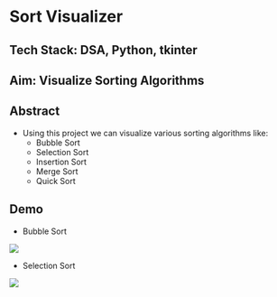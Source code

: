 # Sort Visualizer
## Tech Stack: DSA, Python, tkinter

## Aim: Visualize Sorting Algorithms

## Abstract
* Using this project we can visualize various sorting algorithms like:
  * Bubble Sort
  * Selection Sort
  * Insertion Sort
  * Merge Sort
  * Quick Sort
 
## Demo
* Bubble Sort <br/>

![](https://media.giphy.com/media/11x9AvHRcyB1Fm0HSn/giphy.gif)

* Selection Sort <br/>

![](https://media.giphy.com/media/NThkP4Lck8QHBvYn7I/giphy.gif)
